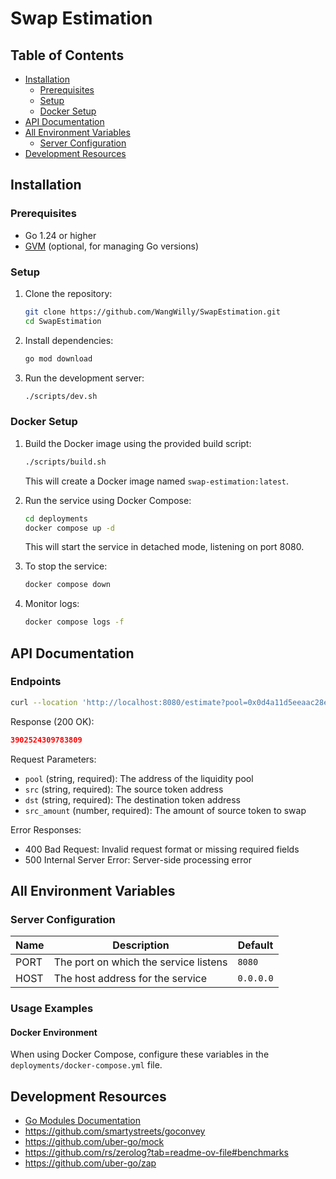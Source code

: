 # Swap Estimation

## Table of Contents
- [Installation](#installation)
  - [Prerequisites](#prerequisites)
  - [Setup](#setup)
  - [Docker Setup](#docker-setup)
- [API Documentation](#api-documentation)
- [All Environment Variables](#all-environment-variables)
  - [Server Configuration](#server-configuration)
- [Development Resources](#development-resources)

## Installation

### Prerequisites

- Go 1.24 or higher
- [GVM](https://github.com/moovweb/gvm) (optional, for managing Go versions)

### Setup

1. Clone the repository:
   ```bash
   git clone https://github.com/WangWilly/SwapEstimation.git
   cd SwapEstimation
   ```

2. Install dependencies:
   ```bash
   go mod download
   ```

3. Run the development server:
   ```bash
   ./scripts/dev.sh
   ```

### Docker Setup

1. Build the Docker image using the provided build script:
   ```bash
   ./scripts/build.sh
   ```
   This will create a Docker image named `swap-estimation:latest`.

2. Run the service using Docker Compose:
   ```bash
   cd deployments
   docker compose up -d
   ```
   This will start the service in detached mode, listening on port 8080.

3. To stop the service:
   ```bash
   docker compose down
   ```

4. Monitor logs:
   ```bash
   docker compose logs -f
   ```

## API Documentation

### Endpoints

```bash
curl --location 'http://localhost:8080/estimate?pool=0x0d4a11d5eeaac28ec3f61d100daf4d40471f1852&src=0xdAC17F958D2ee523a2206206994597C13D831ec7&dst=0xc02aaa39b223fe8d0a0e5c4f27ead9083c756cc2&src_amount=10000000'
```

Response (200 OK):
```json
3902524309783809
```

Request Parameters:
- `pool` (string, required): The address of the liquidity pool
- `src` (string, required): The source token address
- `dst` (string, required): The destination token address
- `src_amount` (number, required): The amount of source token to swap

Error Responses:
- 400 Bad Request: Invalid request format or missing required fields
- 500 Internal Server Error: Server-side processing error

## All Environment Variables

### Server Configuration
| Name | Description | Default |
|------|-------------|---------|
| PORT | The port on which the service listens | `8080` |
| HOST | The host address for the service | `0.0.0.0` |

### Usage Examples

#### Docker Environment
When using Docker Compose, configure these variables in the `deployments/docker-compose.yml` file.

## Development Resources

- [Go Modules Documentation](https://go.dev/wiki/Modules#quick-start)
- https://github.com/smartystreets/goconvey
- https://github.com/uber-go/mock
- https://github.com/rs/zerolog?tab=readme-ov-file#benchmarks
- https://github.com/uber-go/zap
